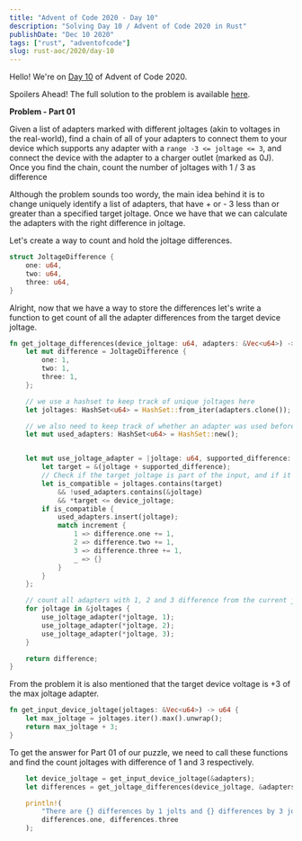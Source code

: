 ```yaml
---
title: "Advent of Code 2020 - Day 10"
description: "Solving Day 10 / Advent of Code 2020 in Rust"
publishDate: "Dec 10 2020"
tags: ["rust", "adventofcode"]
slug: rust-aoc/2020/day-10
---
```


Hello! We're on [Day 10](https://adventofcode.com/2020/day/10) of Advent of Code 2020.

Spoilers Ahead! The full solution to the problem is available [here](https://github.com/Shriram-Balaji/rust-advent-of-code-2020/blob/main/day-10/src/main.rs).

**Problem - Part 01**

Given a list of adapters marked with different joltages (akin to voltages in the real-world), find a chain of all of your adapters to connect them to your device which supports any adapter with a `range -3 <= joltage <= 3`, and connect the device with the adapter to a charger outlet (marked as 0J). Once you find the chain, count the number of joltages with 1 / 3 as difference

Although the problem sounds too wordy, the main idea behind it is to change uniquely identify a list of adapters, that have + or - 3 less than or greater than a specified target joltage. Once we have that we can calculate the adapters with the right difference in joltage.

Let's create a way to count and hold the joltage differences.

```rust
struct JoltageDifference {
    one: u64,
    two: u64,
    three: u64,
}
```

Alright, now that we have a way to store the differences let's write a function to get count of all the adapter differences from the target device joltage.

```rust
fn get_joltage_differences(device_joltage: u64, adapters: &Vec<u64>) -> JoltageDifference {
    let mut difference = JoltageDifference {
        one: 1,
        two: 1,
        three: 1,
    };

    // we use a hashset to keep track of unique joltages here
    let joltages: HashSet<u64> = HashSet::from_iter(adapters.clone());

    // we also need to keep track of whether an adapter was used before, to ensure that we don't reuse an adapter and form a chain of adapters.
    let mut used_adapters: HashSet<u64> = HashSet::new();


    let mut use_joltage_adapter = |joltage: u64, supported_difference: u64| {
        let target = &(joltage + supported_difference);
        // Check if the target joltage is part of the input, and if it has not already been used before, and if the it lies within the range of supported_difference from target joltage
        let is_compatible = joltages.contains(target)
            && !used_adapters.contains(&joltage)
            && *target <= device_joltage;
        if is_compatible {
            used_adapters.insert(joltage);
            match increment {
                1 => difference.one += 1,
                2 => difference.two += 1,
                3 => difference.three += 1,
                _ => {}
            }
        }
    };

    // count all adapters with 1, 2 and 3 difference from the current joltage
    for joltage in &joltages {
        use_joltage_adapter(*joltage, 1);
        use_joltage_adapter(*joltage, 2);
        use_joltage_adapter(*joltage, 3);
    }

    return difference;
}

```

From the problem it is also mentioned that the target device voltage is +3 of the max joltage adapter.

```rust
fn get_input_device_joltage(joltages: &Vec<u64>) -> u64 {
    let max_joltage = joltages.iter().max().unwrap();
    return max_joltage + 3;
}

```

To get the answer for Part 01 of our puzzle, we need to call these functions and find the count joltages with difference of 1 and 3 respectively.

```rust
    let device_joltage = get_input_device_joltage(&adapters);
    let differences = get_joltage_differences(device_joltage, &adapters);

    println!(
        "There are {} differences by 1 jolts and {} differences by 3 jolts",
        differences.one, differences.three
    );

```
